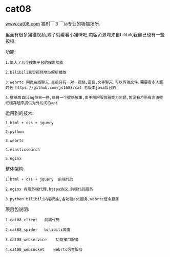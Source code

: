 # cat08

www.cat08.com 猫8(￣３￣)a专业的吸猫场所.

里面有很多猫猫视频,累了就看看小猫咪吧,内容资源均来自bilibili,我自己也有一些投稿.

功能:

  	1.嵌入了几个搜索平台的搜索功能
	
  	2.bilibili真实视频地址解析播放
	
  	3.webrtc 网页在线聊天,目前只有一对一视频,语音,文字聊天,可以传输文件,需要看多人版的去 https://github.com/js1688/cat 老版本java后台的
	
  	4.壁纸取自bing每日一换,每日一个壁纸故事,由于租用服务器能力问题,暂没有将所有高清壁纸缓存起来提供对外访问的api
 
运用到的技术:

  	1.html + css + jquery
	
  	2.python
	
  	3.webrtc
	
  	4.elasticsearch
	
  	5.nginx
  
整体架构:

  	1.html + css + jquery  前端代码
	
  	2.nginx 各服务端代理,https协议,前端代码服务
	
  	3.python bilibili内容爬虫,各功能api服务,webrtc信令服务
  
项目包说明:

  	1.cat08_client   前端代码
	
  	2.cat08_spider   bilibili爬虫
	
  	3.cat08_webservice    功能接口服务
	
  	4.cat08_websocket    webrtc信令服务
